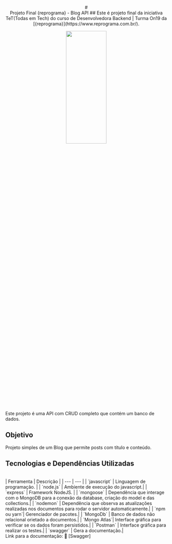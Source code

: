 <p align="center">
# <br> Projeto Final {reprograma} - Blog API
## Este é projeto final da iniciativa TeT(Todas em Tech) do curso de Desenvolvedora Backend | Turma On19 da [{reprograma}](https://www.reprograma.com.br/).

<p align="center">
<img src= "https://reprograma.com.br/assets/img/reprograma-fundos-claros.png" width="50%" height="30%"/>
</p>

Este projeto é uma API com CRUD completo que contém um banco de dados.

## Objetivo
Projeto simples de um Blog que permite posts com título e conteúdo.


## Tecnologias e Dependências Utilizadas
<br>
| Ferramenta   | Descrição |
| --- | --- |
| `javascript` | Linguagem de programação. |
| `node.js`    | Ambiente de execução do javascript.|
| `express`    | Framework NodeJS. |
| `mongoose`   | Dependência que interage com o MongoDB para a conexão da database, criação do model e das collections.|
| `nodemon`    | Dependência que observa as atualizações realizadas nos documentos para rodar o servidor automaticamente.|
| `npm ou yarn`| Gerenciador de pacotes.|
| `MongoDb`    | Banco de dados não relacional orietado a documentos.|
| `Mongo Atlas`| Interface gráfica para verificar se os dados foram persistidos.|
| `Postman`    | Interface gráfica para realizar os testes.|
| `swagger`    | Gera a documentação.|

<br>
Link para a documentação:
📝 [Swagger]

<br>
